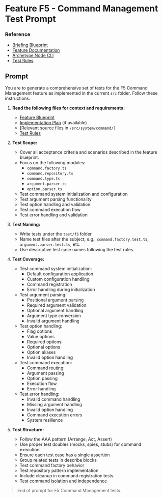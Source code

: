 # Feature F5 - Command Management Test Prompt

### Reference

<!--
  {{ containerFolder: /containers/c0-node-cli }}
  {{ folderRules: {{containerFolder}}/.ai/}}
  -->

- [Briefing Blueprint](/docs/briefing.blueprint.md)
- [Feature Documentation](/docs/f5-command-management.blueprint.md)
- [Archetype Node CLI](/containers/c0-node-cli/docs/node-cli.archetype.md)
- [Test Rules](/containers/c0-node-cli/.ai/rules/test.rules.md)

## Prompt

You are to generate a comprehensive set of tests for the F5 Command Management feature as implemented in the current `src` folder. Follow these instructions:

1. **Read the following files for context and requirements:**
   - [Feature Blueprint](/docs/f5-command-management.blueprint.md)
   - [Implementation Plan](/containers/c0-node-cli/docs/f5/f5-command-management.plan.md) (if available)
   - [Relevant source files in `/src/system/command/`]
   - [Test Rules](/containers/c0-node-cli/.ai/rules/test.rules.md)

2. **Test Scope:**
   - Cover all acceptance criteria and scenarios described in the feature blueprint.
   - Focus on the following modules:
     - `command.factory.ts`
     - `command.repository.ts`
     - `command.type.ts`
     - `argument.parser.ts`
     - `option.parser.ts`
   - Test command system initialization and configuration
   - Test argument parsing functionality
   - Test option handling and validation
   - Test command execution flow
   - Test error handling and validation

3. **Test Naming:**
   - Write tests under the `test/f5` folder.
   - Name test files after the subject, e.g., `command.factory.test.ts`, `argument.parser.test.ts`, etc.
   - Use descriptive test case names following the test rules.

4. **Test Coverage:**
   - Test command system initialization:
     - Default configuration application
     - Custom configuration handling
     - Command registration
     - Error handling during initialization
   - Test argument parsing:
     - Positional argument parsing
     - Required argument validation
     - Optional argument handling
     - Argument type conversion
     - Invalid argument handling
   - Test option handling:
     - Flag options
     - Value options
     - Required options
     - Optional options
     - Option aliases
     - Invalid option handling
   - Test command execution:
     - Command routing
     - Argument passing
     - Option passing
     - Execution flow
     - Error handling
   - Test error handling:
     - Invalid command handling
     - Missing argument handling
     - Invalid option handling
     - Command execution errors
     - System resilience

5. **Test Structure:**
   - Follow the AAA pattern (Arrange, Act, Assert)
   - Use proper test doubles (mocks, spies, stubs) for command execution
   - Ensure each test case has a single assertion
   - Group related tests in describe blocks
   - Test command factory behavior
   - Test repository pattern implementation
   - Include cleanup in command registration tests
   - Test command isolation and independence

> End of prompt for F5 Command Management tests. 